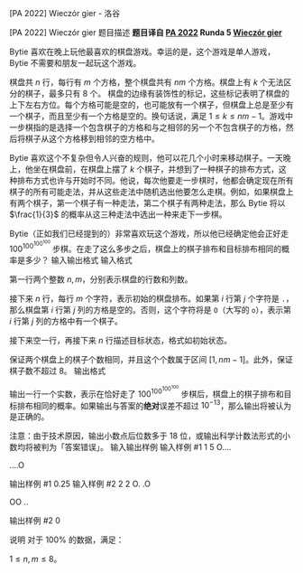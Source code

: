 



[PA 2022] Wieczór gier - 洛谷














[PA 2022] Wieczór gier
题目描述
**题目译自 [PA 2022](https://sio2.mimuw.edu.pl/c/pa-2022-1/dashboard/) Runda 5 [Wieczór gier](https://sio2.mimuw.edu.pl/c/pa-2022-1/p/wie/)**

Bytie 喜欢在晚上玩他最喜欢的棋盘游戏。幸运的是，这个游戏是单人游戏，Bytie 不需要和朋友一起玩这个游戏。

棋盘共 $n$ 行，每行有 $m$ 个方格，整个棋盘共有 $nm$ 个方格。棋盘上有 $k$ 个无法区分的棋子，最多只有 $8$ 个。 棋盘的边缘有装饰性的标记，这些标记表明了棋盘的上下左右方位。每个方格可能是空的，也可能放有一个棋子，但棋盘上总是至少有一个棋子，而且至少有一个方格是空的。换句话说，满足 $1\le k\le nm-1$。游戏中一步棋指的是选择一个包含棋子的方格和与之相邻的另一个不包含棋子的方格，然后将棋子从这个方格移到相邻的空方格中。

Bytie 喜欢这个不复杂但令人兴奋的规则，他可以花几个小时来移动棋子。一天晚上，他坐在棋盘前，在棋盘上摆了 $k$ 个棋子，并想到了一种棋子的排布方式，这种排布方式也许与开始时不同。他说，每次他要走一步棋时，他都会确定现在所有棋子的所有可能走法，并从这些走法中随机选出他要怎么走棋。例如，如果棋盘上有两个棋子，第一个棋子有一种走法，第二个棋子有两种走法，那么 Bytie 将以 $\frac{1}{3}$ 的概率从这三种走法中选出一种来走下一步棋。

Bytie（正如我们已经提到的）非常喜欢玩这个游戏，所以他已经确定他会正好走 $100^{100^{100^{100}}}$ 步棋。在走了这么多步之后，棋盘上的棋子排布和目标排布相同的概率是多少？
输入输出格式
输入格式

第一行两个整数 $n,m$，分别表示棋盘的行数和列数。

接下来 $n$ 行，每行 $m$ 个字符，表示初始的棋盘排布。如果第 $i$ 行第 $j$ 个字符是 `.`，那么棋盘第 $i$ 行第 $j$ 列的方格是空的。否则，这个字符将是 `O`（大写的 `o`），表示第 $i$ 行第 $j$ 列的方格中有一个棋子。

接下来空一行，再接下来 $n$ 行描述目标状态，格式如初始状态。

保证两个棋盘上的棋子个数相同，并且这个个数属于区间 $[1,nm-1]$。此外，保证棋子数不超过 $8$。
输出格式

输出一行一个实数，表示在恰好走了 $100^{100^{100^{100}}}$ 步棋后，棋盘上的棋子排布和目标排布相同的概率。如果输出与答案的**绝对**误差不超过 $10^{-13}$，那么输出将被认为是正确的。

注意：由于技术原因，输出小数点后位数多于 $18$ 位，或输出科学计数法形式的小数均将被判为「答案错误」。
输入输出样例
输入样例 #1
1 5
O....

....O

输出样例 #1
0.25
输入样例 #2
2 2
O.
.O

OO
..

输出样例 #2
0

说明
对于 $100\%$ 的数据，满足：

$1\le n,m\le 8$。






